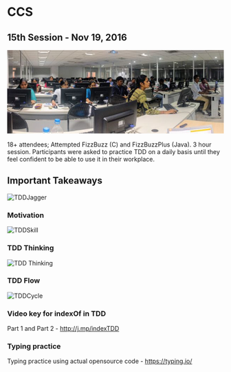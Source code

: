 # CCS


## 15th Session - Nov 19, 2016
![Session1](/img/SessionNov2016.jpg) 

18+ attendees; Attempted FizzBuzz (C) and FizzBuzzPlus (Java). 3 hour session. Participants were asked to practice TDD on a daily basis until they feel 
confident to be able to use it in their workplace. 

## Important Takeaways

![TDDJagger](http://bit.ly/tddJagger)

### Motivation 
![TDDSkill](http://i.imgur.com/IkpG4bx.png)

### TDD Thinking 

![TDD Thinking](http://i.imgur.com/QF8aLdZ.png)

### TDD Flow 

![TDDCycle](http://i.imgur.com/G4OU66D.jpg)

### Video key for indexOf in TDD

Part 1 and Part 2 - http://j.mp/indexTDD

### Typing practice 

Typing practice using actual opensource code - https://typing.io/
